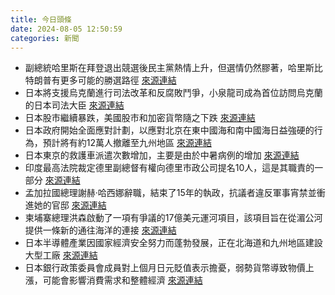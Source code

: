 ```yaml
---
title: 今日頭條
date: 2024-08-05 12:50:59
categories: 新聞            
---
```

- 副總統哈里斯在拜登退出競選後民主黨熱情上升，但選情仍然膠著，哈里斯比特朗普有更多可能的勝選路徑 [來源連結](https://www.npr.org/2024/08/05/nx-s1-5061729/harris-trump-swing-states-electoral-map)
- 日本將支援烏克蘭進行司法改革和反腐敗鬥爭，小泉龍司成為首位訪問烏克蘭的日本司法大臣 [來源連結](https://www.japantimes.co.jp/news/2024/08/05/japan/japan-ukraine-anticorruption/)
- 日本股市繼續暴跌，美國股市和加密貨幣隨之下跌 [來源連結](https://www.japantimes.co.jp/business/2024/08/05/markets/nikkei-plunge/)
- 日本政府開始全面應對計劃，以應對北京在東中國海和南中國海日益強硬的行為，預計將有約12萬人撤離至九州地區 [來源連結](https://www.japantimes.co.jp/news/2024/08/05/japan/taiwan-contingency-evacuation/)
- 日本東京的救護車派遣次數增加，主要是由於中暑病例的增加 [來源連結](https://www.japantimes.co.jp/news/2024/08/05/japan/ambulance-dispatches/)
- 印度最高法院裁定德里副總督有權向德里市政公司提名10人，這是其職責的一部分 [來源連結](https://www.thehindu.com/news/cities/Delhi/delhi-l-g-not-bound-by-aid-and-advice-of-govt-in-nominating-aldermen-to-mcd-supreme-court/article68487185.ece)
- 孟加拉國總理謝赫·哈西娜辭職，結束了15年的執政，抗議者違反軍事宵禁並衝進她的官邸 [來源連結](https://www.npr.org/2024/08/05/bangladesh-protests)
- 柬埔寨總理洪森啟動了一項有爭議的17億美元運河項目，該項目旨在從湄公河提供一條新的通往海洋的連接 [來源連結](https://www.japantimes.co.jp/news/2024/08/05/asia-pacific/politics/cambodia-mekong-sea-canal/)
- 日本半導體產業因國家經濟安全努力而蓬勃發展，正在北海道和九州地區建設大型工廠 [來源連結](https://www.japantimes.co.jp/business/2024/08/05/companies/chip-industry-talent-hunt/)
- 日本銀行政策委員會成員對上個月日元貶值表示擔憂，弱勢貨幣導致物價上漲，可能會影響消費需求和整體經濟 [來源連結](https://www.japantimes.co.jp/business/2024/08/05/economy/boj-minutes-june/)



